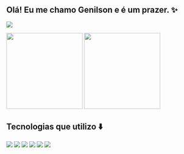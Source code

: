## Olá! Eu me chamo Genilson e é um prazer. ✨

<a href="https://www.linkedin.com/in/genilson-alves-ferreira-da-silva-3800921a4/"><img src="https://img.shields.io/badge/LinkedIn-0077B5?style=for-the-badge&logo=linkedin&logoColor=white"></a>

<div>
  <img src="https://github-readme-stats.vercel.app/api?username=genilson-alves&theme=radical&show_icons=true&locale=pt-br" height=200>
  <img src="https://github-readme-stats.vercel.app/api/top-langs/?username=genilson-alves&theme=radical&locale=pt-br" height=200>
</div>

## Tecnologias que utilizo ⬇️

<div>
  <img src="https://img.shields.io/badge/react-%2320232a.svg?style=for-the-badge&logo=react&logoColor=%2361DAFB">
  <img src="https://img.shields.io/badge/JavaScript-F7DF1E?style=for-the-badge&logo=javascript&logoColor=black">
  <img src="https://img.shields.io/badge/CSS-239120?&style=for-the-badge&logo=css3&logoColor=white">
  <img src="https://img.shields.io/badge/HTML5-E34F26?style=for-the-badge&logo=html5&logoColor=white">
  <img src="https://img.shields.io/badge/Bootstrap-563D7C?style=for-the-badge&logo=bootstrap&logoColor=white">
  <img src="https://img.shields.io/badge/Python-14354C?style=for-the-badge&logo=python&logoColor=white">
</div>

